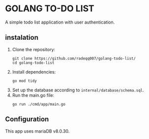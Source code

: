 # GOLANG TO-DO LIST

A simple todo list application with user authentication.

## instalation

1. Clone the repository:
   ```
   git clone https://github.com/radeqq007/golang-todo-list/
   cd golang-todo-list
   ```
2. Install dependencies:
   ```
   go mod tidy
   ```
3. Set up the database according to `internal/database/schema.sql`.
4. Run the main.go file:
   ```
   go run ./cmd/app/main.go
   ```

## Configuration

This app uses mariaDB v8.0.30.
